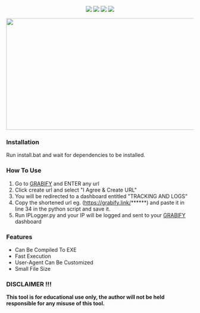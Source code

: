 <p align= "center">
<img src="https://img.shields.io/github/stars/Chainski/IPLogger?style=flat&color=purple"></a>
<img src="https://hits.sh/github.com/Chainski/IPLogger.svg?label=views&color=purple"></a>
<img src="https://img.shields.io/badge/PYTHON-3.10-purple"></a>
<img src="https://img.shields.io/badge/license-GPL--3.0-purple"></a> 
</p>

<p align="center">
  <img width="670" height="300" src="https://user-images.githubusercontent.com/96607632/233469817-39027573-bc5c-4583-a523-0f84c152e738.png">
</p>


### Installation
Run install.bat and wait for dependencies to be installed.

### How To Use


1. Go to [GRABIFY](https://grabify.link) and ENTER any url
2. Click create url and select "I Agree & Create URL"
3. You will be redirected to a dashboard entitled "TRACKING AND LOGS"
4. Copy the shortened url eg. (https://grabify.link/******) and paste it in line 34 in the python script and save it.
5. Run IPLogger.py and your IP will be logged and sent to your [GRABIFY](https://grabify.link) dashboard 


### Features

- Can Be Compiled To EXE
- Fast Execution
- User-Agent Can Be Customized
- Small File Size

### DISCLAIMER !!! 

**This tool is for educational use only, the author will not be held responsible for any misuse of this tool.**


